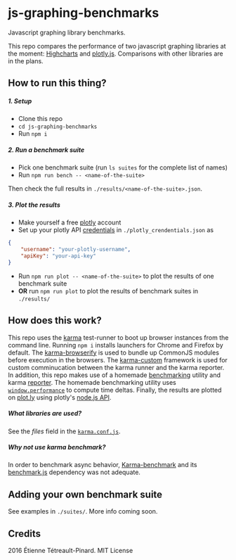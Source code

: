 # js-graphing-benchmarks

Javascript graphing library benchmarks.

This repo compares the performance of two javascript graphing libraries at the
moment: 
[Highcharts](https://github.com/highcharts/highcharts) and
[plotly.js](https://github.com/plotly/plotly.js).
Comparisons with other libraries are in the plans.

## How to run this thing?

##### 1. Setup

- Clone this repo
- `cd js-graphing-benchmarks`
- Run `npm i`

##### 2. Run a benchmark suite

- Pick one benchmark suite (run `ls suites` for the complete list of names)
- Run `npm run bench -- <name-of-the-suite>`

Then check the full results in `./results/<name-of-the-suite>.json`.

##### 3. Plot the results

- Make yourself a free [plotly](https://plot.ly/) account
- Set up your plotly API [credentials](https://plot.ly/settings/api/) in
  `./plotly_crendentials.json` as

```json
{
    "username": "your-plotly-username",
    "apiKey": "your-api-key"
}
```

- Run `npm run plot -- <name-of-the-suite>` to plot the results of one benchmark
  suite
- **OR** run `npm run plot` to plot the results of benchmark suites in `./results/`


## How does this work?

This repo uses the [karma](https://github.com/karma-runner/karma) test-runner to
boot up browser instances from the command line. Running `npm i` installs launchers
for Chrome and Firefox by default.  The
[karma-browserify](https://github.com/nikku/karma-browserify) is used to bundle
up CommonJS modules before execution in the browsers. The
[karma-custom](https://github.com/AlexisTessier/karma-custom) framework is used
for custom comminucation between the karma runner and the karma reporter.
In addition, this repo makes use of a homemade
[benchmarking](https://github.com/etpinard/js-graphing-benchmarks/blob/master/lib/bench.js)
utility and karma
[reporter](https://github.com/etpinard/js-graphing-benchmarks/blob/master/lib/report.js).
The homemade benchmarking utility uses
[`window.performance`](https://developer.mozilla.org/en-US/docs/Web/API/Window/performance)
to compute time deltas.
Finally, the results are plotted on [plot.ly](https://plot.ly/) using plotly's
[node.js API](https://github.com/plotly/plotly-nodejs).

##### What libraries are used?

See the *files* field in the
[`karma.conf.js`](https://github.com/etpinard/js-graphing-benchmarks/blob/master/karma.conf.js).

##### Why not use karma benchmark?

In order to benchmark async behavior,
[Karma-benchmark](https://github.com/JamieMason/karma-benchmark) and its
[benchmark.js](https://github.com/bestiejs/benchmark.js) dependency was not
adequate.


## Adding your own benchmark suite

See examples in `./suites/`. More info coming soon.

## Credits

2016 Étienne Tétreault-Pinard. MIT License

